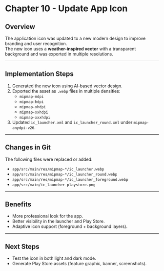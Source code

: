 # Chapter 10 - Update App Icon

## Overview
The application icon was updated to a new modern design to improve branding and user recognition.  
The new icon uses a **weather-inspired vector** with a transparent background and was exported in multiple resolutions.

---

## Implementation Steps

1. Generated the new icon using AI-based vector design.
2. Exported the asset as `.webp` files in multiple densities:
   - `mipmap-mdpi`
   - `mipmap-hdpi`
   - `mipmap-xhdpi`
   - `mipmap-xxhdpi`
   - `mipmap-xxxhdpi`
3. Updated `ic_launcher.xml` and `ic_launcher_round.xml` under `mipmap-anydpi-v26`.

---

## Changes in Git
The following files were replaced or added:
- `app/src/main/res/mipmap-*/ic_launcher.webp`
- `app/src/main/res/mipmap-*/ic_launcher_round.webp`
- `app/src/main/res/mipmap-*/ic_launcher_foreground.webp`
- `app/src/main/ic_launcher-playstore.png`

---

## Benefits
- More professional look for the app.
- Better visibility in the launcher and Play Store.
- Adaptive icon support (foreground + background layers).

---

## Next Steps
- Test the icon in both light and dark mode.
- Generate Play Store assets (feature graphic, banner, screenshots).

